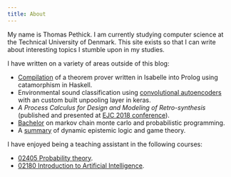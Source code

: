 ```yaml
---
title: About
---
```


My name is Thomas Pethick. 
I am currently studying computer science at the Technical University of Denmark.
This site exists so that I can write about interesting topics I stumble upon in my studies.

I have written on a variety of areas outside of this blog:

- [Compilation][prover] of a theorem prover written in Isabelle into Prolog using catamorphism in Haskell.
- Environmental sound classification using [convolutional autoencoders][CAE] with an custom built unpooling layer in keras.
- *A Process Calculus for Design and Modeling of Retro-synthesis* (published and presented at [EJC 2018 conference][ejc2018]).
- [Bachelor][mcmc] on markov chain monte carlo and probabilistic programming.
- A [summary][DEL] of dynamic epistemic logic and game theory.


I have enjoyed being a teaching assistant in the following courses:

- [02405 Probability theory][02405].
- [02180 Introduction to Artificial Intelligence][02180].

<!-- Before I went into academia I worked on [card linked loyalty][birdback]
- app development in react
- [desktop development][campusnet] with electron -->

[DEL]: http://pethick.dk/files/epistemic-planning-and-games.pdf
[mcmc]: https://github.com/tmpethick/mcmc
[ejc2018]: http://www.ejc-conference.org/
[prover]: https://github.com/tmpethick/simple-prover-pl
[CAE]: https://github.com/Rasmusafj/02456-deep-learning-project12/blob/master/paper/Arpethick-CAE.pdf
[02405]: http://kurser.dtu.dk/course/02405
[02180]: http://kurser.dtu.dk/course/02180
[birdback]: https://www.crunchbase.com/organization/birdback
[campusnet]: http://pethick.dk/campusnet-electron/
